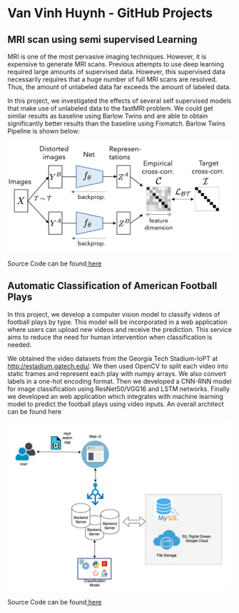 # Van Vinh Huynh - GitHub Projects

## MRI scan using semi supervised Learning

MRI is one of the most pervasive imaging techniques. However, it is expensive to generate MRI scans. Previous attempts to use deep learning required large amounts of supervised data. However, this supervised data necessarily requires that a huge number of full MRI scans are resolved. Thus, the amount of unlabeled data far exceeds the amount of labeled data. 

In this project, we investigated the effects of several self supervised models that make use of unlabeled data to the fastMRI problem. We could get similar results as baseline using Barlow Twins and are able to obtain significantly better results than the baseline using Fixmatch. Barlow Twins Pipeline is shown below:

<img src="/images/barlow_pipeline.png" alt="Barlow Twins Pipeline" width="500"/>

Source Code can be found[ here](https://github.com/huynhvinh/fastMRI)

## Automatic Classification of American Football Plays

In this project, we develop a computer vision model to classify videos of football plays by type. This model will be incorporated in a web application where users can upload new videos and receive the prediction. This service aims to reduce the need for human intervention when classification is needed.

We obtained the video datasets from the Georgia Tech Stadium-IoPT at http://estadium.gatech.edu/. We then used OpenCV to split each video into static frames and represent each play with numpy arrays. We also convert labels in a one-hot encoding format. Then we developed a CNN-RNN model for image classification using ResNet50/VGG16 and LSTM networks. Finally we developed an web application which integrates with machine learning model to predict the football plays using video inputs. An overall architect can be found here 

<img src="/images/football_architect.png" alt="football_architect" width="500"/>

Source Code can be found[ here](https://github.com/huynhvinh/football_plays_video_recognition)
